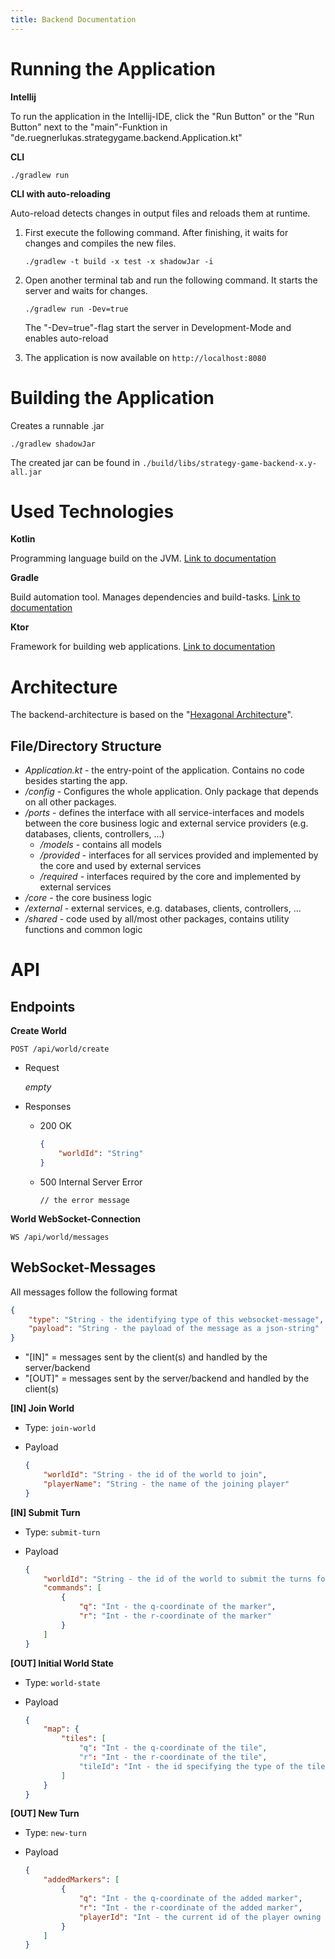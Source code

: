 ```yaml
---
title: Backend Documentation
---
```






# Running the Application

**Intellij**

To run the application in the Intellij-IDE, click the "Run Button" or the "Run Button" next to the "main"-Funktion in "de.ruegnerlukas.strategygame.backend.Application.kt"

**CLI**

   ```
./gradlew run
   ```

**CLI with auto-reloading**

Auto-reload detects changes in output files and reloads them at runtime. 

1. First execute the following command. After finishing, it waits for changes and compiles the new files. 

   ```
   ./gradlew -t build -x test -x shadowJar -i
   ```

2. Open another terminal tab and run the following command. It starts the server and waits for changes.

   ```
   ./gradlew run -Dev=true
   ```

   The "-Dev=true"-flag start the server in Development-Mode and enables auto-reload

3. The application is now available on `http://localhost:8080` 



# Building the Application

Creates a runnable .jar

```
./gradlew shadowJar
```

The created jar can be found in `./build/libs/strategy-game-backend-x.y-all.jar`



# Used Technologies

**Kotlin**

Programming language build on the JVM. [Link to documentation](https://kotlinlang.org/docs/home.html)

**Gradle**

Build automation tool. Manages dependencies and build-tasks. [Link to documentation](https://docs.gradle.org/current/userguide/userguide.html)

**Ktor**

Framework for building web applications. [Link to documentation](https://ktor.io/docs/welcome.html)



# Architecture

The backend-architecture is based on the "[Hexagonal Architecture](https://en.wikipedia.org/wiki/Hexagonal_architecture_(software))".

## File/Directory Structure

- *Application.kt* - the entry-point of the application. Contains no code besides starting the app.
- */config* - Configures the whole application. Only package that depends on all other packages.
- */ports* - defines the interface with all service-interfaces and models between the core business logic and external service providers (e.g. databases, clients, controllers, ...)
  - */models* - contains all models
  - */provided* - interfaces for all services provided and implemented by the core and used by external services
  - */required* - interfaces required by the core and implemented by external services
- */core* - the core business logic
- */external* - external services, e.g. databases, clients, controllers, ...
- */shared* - code used by all/most other packages, contains utility functions and common logic



# API

## Endpoints

**Create World**

```
POST /api/world/create
```

- Request

  *empty*

- Responses

  - 200 OK

    ```json
    {
    	"worldId": "String"
    }
    ```

  - 500 Internal Server Error

    ```
    // the error message
    ```

**World WebSocket-Connection**

```
WS /api/world/messages
```



## WebSocket-Messages

All messages follow the following format

```json
{
    "type": "String - the identifying type of this websocket-message",
    "payload": "String - the payload of the message as a json-string"
}
```

- "[IN]" = messages sent by the client(s) and handled by the server/backend
- "[OUT]" = messages sent by the server/backend and handled by the client(s)

**[IN] Join World**

- Type: `join-world`

- Payload

  ```json
  {
      "worldId": "String - the id of the world to join",
      "playerName": "String - the name of the joining player"
  }
  ```

**[IN] Submit Turn**

- Type: `submit-turn`

- Payload

  ```json
  {
      "worldId": "String - the id of the world to submit the turns for",
      "commands": [
          {
              "q": "Int - the q-coordinate of the marker",
              "r": "Int - the r-coordinate of the marker"
          }
      ]
  }
  ```

**[OUT] Initial World State**

- Type: `world-state`

- Payload

  ```json
  {
      "map": {
          "tiles": [
              "q": "Int - the q-coordinate of the tile",
              "r": "Int - the r-coordinate of the tile",
              "tileId": "Int - the id specifying the type of the tile"
          ]
      }
  }
  ```

**[OUT] New Turn**

- Type: `new-turn`

- Payload

  ```json
  {
      "addedMarkers": [
          {
              "q": "Int - the q-coordinate of the added marker",
              "r": "Int - the r-coordinate of the added marker",
              "playerId": "Int - the current id of the player owning the marker"
          }
      ]
  }
  ```

  